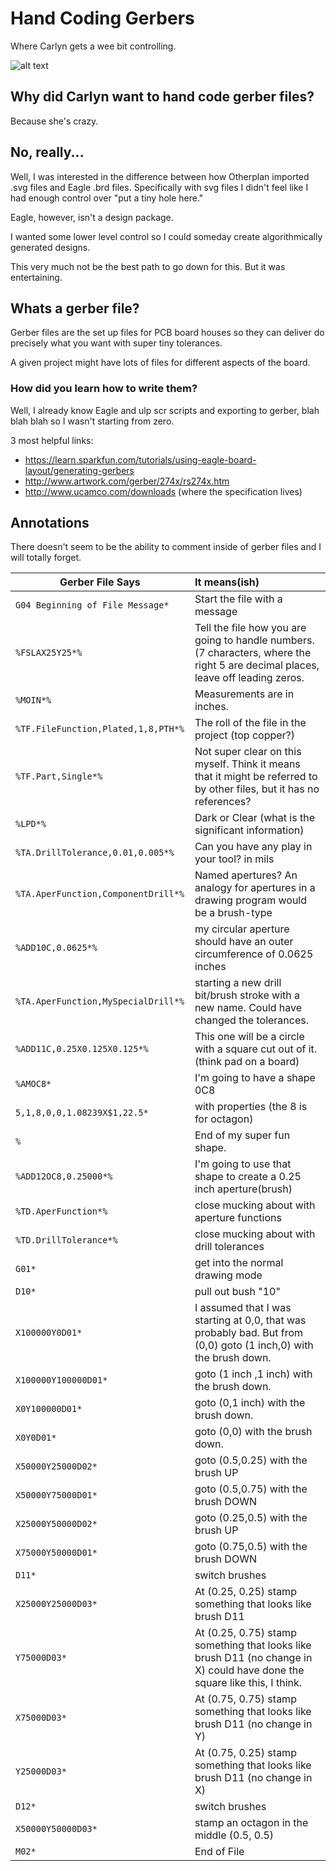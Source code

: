 # Hand Coding Gerbers
Where Carlyn gets a wee bit controlling. 

 
![alt text](https://c1.staticflickr.com/1/450/18501083412_c6003eb3a6.jpg "Image of Otherplan software rendering of gerber file in this repo")


## Why did Carlyn want to hand code gerber files?

Because she's crazy.

## No, really...

Well, I was interested in the difference between how Otherplan imported .svg files 
and Eagle .brd files. Specifically with svg files I didn't feel like I had enough 
control over "put a tiny hole here." 

Eagle, however, isn't a design package. 

I wanted some lower level control so I could someday create algorithmically 
generated designs. 

This very much not be the best path to go down for this. But it was entertaining. 

## Whats a gerber file?

Gerber files are the set up files for PCB board houses so they can deliver do precisely 
what you want with super tiny tolerances.

A given project might have lots of files for different aspects of the board.
  
### How did you learn how to write them?

Well, I already know Eagle and ulp scr scripts and exporting to gerber, blah blah blah 
so I wasn't starting from zero.

3 most helpful links:
- https://learn.sparkfun.com/tutorials/using-eagle-board-layout/generating-gerbers
- http://www.artwork.com/gerber/274x/rs274x.htm
- http://www.ucamco.com/downloads (where the specification lives)

## Annotations

There doesn't seem to be the ability to comment inside of gerber files and I will 
totally forget.

| Gerber File Says       | It means(ish)          |
| ------------- |:------------- |
| `G04 Beginning of File Message*` | Start the file with a message |
| `%FSLAX25Y25*%` |  Tell the file how you are going to handle numbers. (7 characters, where the right 5 are decimal places, leave off leading zeros.| 
| `%MOIN*%` | Measurements are in inches. |
| `%TF.FileFunction,Plated,1,8,PTH*%` | The roll of the file in the project (top copper?) |
| `%TF.Part,Single*%` | Not super clear on this myself. Think it means that it might be referred to by other files, but it has no references? |
| `%LPD*%` | Dark or Clear (what is the significant information)|
| `%TA.DrillTolerance,0.01,0.005*%` | Can you have any play in your tool? in mils|
| `%TA.AperFunction,ComponentDrill*%` | Named apertures? An analogy for apertures in a drawing program would be a brush-type |
| `%ADD10C,0.0625*% ` | my circular aperture should have an outer circumference of 0.0625 inches |
| `%TA.AperFunction,MySpecialDrill*% ` | starting a new drill bit/brush stroke with a new name. Could have changed the tolerances. |
| `%ADD11C,0.25X0.125X0.125*%` | This one will be a circle with a square cut out of it. (think pad on a board) |
| `%AMOC8*` | I'm going to have a shape 0C8 |
| `5,1,8,0,0,1.08239X$1,22.5*` | with properties (the 8 is for octagon) |
| `%` | End of my super fun shape. |
| `%ADD12OC8,0.25000*%` | I'm going to use that shape to create a 0.25 inch aperture(brush) |
| `%TD.AperFunction*% ` | close mucking about with aperture functions |
| `%TD.DrillTolerance*%` | close mucking about with drill tolerances |
| `G01*` | get into the normal drawing mode |
| `D10*` | pull out bush "10" |
| `X100000Y0D01*` | I assumed that I was starting at 0,0, that was probably bad. But from (0,0) goto (1 inch,0) with the brush down. |
| `X100000Y100000D01*` | goto (1 inch ,1 inch) with the brush down. |
| `X0Y100000D01*` | goto (0,1 inch) with the brush down. |
| `X0Y0D01*` | goto (0,0) with the brush down. |
| `X50000Y25000D02*` | goto (0.5,0.25) with the brush UP |
| `X50000Y75000D01*` | goto (0.5,0.75) with the brush DOWN |
| `X25000Y50000D02*` | goto (0.25,0.5) with the brush UP |
| `X75000Y50000D01*` | goto (0.75,0.5) with the brush DOWN |
| `D11*` | switch brushes |
| `X25000Y25000D03*` | At (0.25, 0.25) stamp something that looks like brush D11 |
| `Y75000D03*` | At (0.25, 0.75) stamp something that looks like brush D11 (no change in X) could have done the square like this, I think.|
| `X75000D03*` | At (0.75, 0.75) stamp something that looks like brush D11 (no change in Y) |
| `Y25000D03*` | At (0.75, 0.25) stamp something that looks like brush D11 (no change in X) |
| `D12*` | switch brushes |
| `X50000Y50000D03*` | stamp an octagon in the middle (0.5, 0.5) |
| `M02*` | End of File | 





